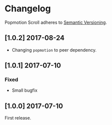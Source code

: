 # Changelog

Popmotion Scroll adheres to [Semantic Versioning](http://semver.org/).

## [1.0.2] 2017-08-24

- Changing `popmotion` to peer dependency.

## [1.0.1] 2017-07-10

### Fixed
- Small bugfix

## [1.0.0] 2017-07-10

First release.